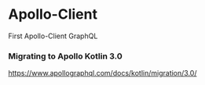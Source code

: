 # Apollo-Client
First  Apollo-Client  GraphQL 


### Migrating to Apollo Kotlin 3.0
https://www.apollographql.com/docs/kotlin/migration/3.0/
